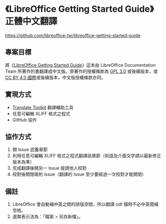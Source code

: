 # 《LibreOffice Getting Started Guide》正體中文翻譯
<https://github.com/libreoffice-tw/libreoffice-getting-started-guide>

## 專案目標
將《[LibreOffice Getting Started Guide](https://documentation.libreoffice.org/en/english-documentation/getting-started-guide/)》這本由 LibreOffice Documentation Team 所著作的書翻譯成中文版。原著作的授權條款為 [GPL 3.0](https://www.gnu.org/licenses/gpl.html) 或後續版本，或 [CC BY 4.0 國際](https://creativecommons.org/licenses/by/4.0/legalcode)或後續版本，中文版授權條款亦同。

## 實現方式
* [Translate Toolkit](https://toolkit.translatehouse.org/) 翻譯輔助工具
* 任意可編輯 XLIFF 格式之程式
* GitHub 協作

## 協作方式
1. 開 Issue 認養章節
2. 利用任意可編輯 XLIFF 格式之程式翻譯該章節（術語及介面文字請以最新修正版本為準）
3. 完成翻譯後開另一 Issue 提請他人校對
4. 校對後關閉兩則 Issue（翻譯的 Issue 至少要經過一次校對才能關閉）

## 備註
1. LibreOffice 會自動補中英之間的排版空間，所以翻譯 odt 檔時不必中英間補空格。
2. 選單表示法為：「檔案 > 另存新檔」。
